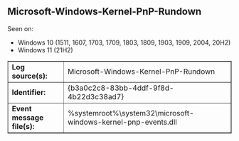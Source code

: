 ## Microsoft-Windows-Kernel-PnP-Rundown

Seen on:
* Windows 10 (1511, 1607, 1703, 1709, 1803, 1809, 1903, 1909, 2004, 20H2)
* Windows 11 (21H2)

<table border="1" class="docutils">
  <tbody>
    <tr>
      <td><b>Log source(s):</b></td>
      <td>Microsoft-Windows-Kernel-PnP-Rundown</td>
    </tr>
    <tr>
      <td><b>Identifier:</b></td>
      <td>{b3a0c2c8-83bb-4ddf-9f8d-4b22d3c38ad7}</td>
    </tr>
    <tr>
      <td><b>Event message file(s):</b></td>
      <td>%systemroot%\system32\microsoft-windows-kernel-pnp-events.dll</td>
    </tr>
  </tbody>
</table>

&nbsp;

